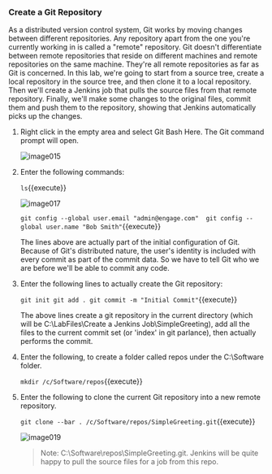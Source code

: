 ### Create a Git Repository

As a distributed version control system, Git works by moving changes between different repositories. Any repository apart from the one you're currently working in is called a "remote" repository. Git doesn't differentiate between remote repositories that reside on different machines and remote repositories on the same machine. They're all remote repositories as far as Git is concerned. In this lab, we're going to start from a source tree, create a local repository in the source tree, and then clone it to a local repository. Then we'll create a Jenkins job that pulls the source files from that remote repository. Finally, we'll make some changes to the original files, commit them and push them to the repository, showing that Jenkins automatically picks up the changes.
 
1. Right click in the empty area and select Git Bash Here. The Git command prompt will open.

	![image015](https://user-images.githubusercontent.com/558905/37422363-77b63ec8-2791-11e8-866f-7984ad0c658f.png)

1. Enter the following commands:

	`ls`{{execute}}

	![image017](https://user-images.githubusercontent.com/558905/37422365-77ded9b4-2791-11e8-8ea9-737c75c92fe1.png)

	`git config --global user.email "admin@engage.com" 
git config --global user.name "Bob Smith"`{{execute}}


	The lines above are actually part of the initial configuration of Git. Because of Git's distributed nature, the user's identity is included with every commit as part of the commit data. So we have to tell Git who we are before we'll be able to commit any code.

1. Enter the following lines to actually create the Git repository:

	`git init git add .
git commit -m "Initial Commit"`{{execute}}

	
	The above lines create a git repository in the current directory (which will be C:\LabFiles\Create a Jenkins Job\SimpleGreeting), add all the files to the current commit set (or 'index' in git parlance), then actually performs the commit.

1. Enter the following, to create a folder called repos under the C:\Software folder.

	`mkdir /c/Software/repos`{{execute}}
	
1. Enter the following to clone the current Git repository into a new remote repository.

	`git clone --bar . /c/Software/repos/SimpleGreeting.git`{{execute}}

	![image019](https://user-images.githubusercontent.com/558905/37422368-77fbcce0-2791-11e8-8ce7-a5f433cc769e.png)

	>Note: C:\Software\repos\SimpleGreeting.git. Jenkins will be quite happy to pull the source files for a job from this repo.
